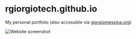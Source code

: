 # rgiorgiotech.github.io
My personal portfolio (also accessible via [giorgiomessina.org](www.giorgiomessina.org))

![Website screenshot](https://github.com/rgiorgiotech/rgiorgiotech.github.io/blob/main/screenshot.jpeg)
